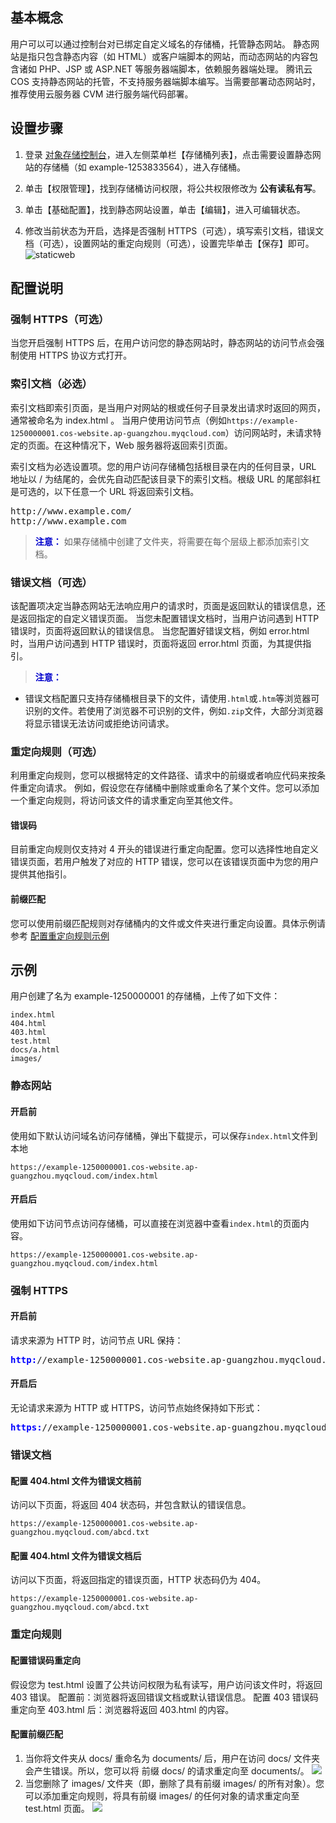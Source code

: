## 基本概念
用户可以可以通过控制台对已绑定自定义域名的存储桶，托管静态网站。
静态网站是指只包含静态内容（如 HTML）或客户端脚本的网站，而动态网站的内容包含诸如 PHP、JSP 或 ASP.NET 等服务器端脚本，依赖服务器端处理。
腾讯云 COS 支持静态网站的托管，不支持服务器端脚本编写。当需要部署动态网站时，推荐使用云服务器 CVM 进行服务端代码部署。

## 设置步骤
1. 登录 [对象存储控制台](https://console.cloud.tencent.com/cos5)，进入左侧菜单栏【存储桶列表】，点击需要设置静态网站的存储桶（如 example-1253833564），进入存储桶。

2. 单击【权限管理】，找到存储桶访问权限，将公共权限修改为 **公有读私有写**。

3. 单击【基础配置】，找到静态网站设置，单击【编辑】，进入可编辑状态。

4. 修改当前状态为开启，选择是否强制 HTTPS（可选），填写索引文档，错误文档（可选），设置网站的重定向规则（可选），设置完毕单击【保存】即可。
![staticweb](https://main.qcloudimg.com/raw/1fea6436bc25dc362b9fda72c6256047.png)

## 配置说明
### 强制 HTTPS（可选）
当您开启强制 HTTPS 后，在用户访问您的静态网站时，静态网站的访问节点会强制使用 HTTPS 协议方式打开。

### 索引文档（必选）
索引文档即索引页面，是当用户对网站的根或任何子目录发出请求时返回的网页，通常被命名为 index.html 。
当用户使用访问节点（例如`https://example-1250000001.cos-website.ap-guangzhou.myqcloud.com`）访问网站时，未请求特定的页面。在这种情况下，Web 服务器将返回索引页面。

索引文档为必选设置项。您的用户访问存储桶包括根目录在内的任何目录，URL 地址以 / 为结尾的，会优先自动匹配该目录下的索引文档。根级 URL 的尾部斜杠是可选的，以下任意一个 URL 将返回索引文档。
<pre>
http://www.example.com/
http://www.example.com
</pre>

><font color="#0000cc">**注意：** </font>
如果存储桶中创建了文件夹，将需要在每个层级上都添加索引文档。

### 错误文档（可选）
该配置项决定当静态网站无法响应用户的请求时，页面是返回默认的错误信息，还是返回指定的自定义错误页面。
当您未配置错误文档时，当用户访问遇到 HTTP 错误时，页面将返回默认的错误信息。
当您配置好错误文档，例如 error.html 时，当用户访问遇到 HTTP 错误时，页面将返回 error.html 页面，为其提供指引。

> <font color="#0000cc">**注意：** </font>
- 错误文档配置只支持存储桶根目录下的文件，请使用`.html`或`.htm`等浏览器可识别的文件。若使用了浏览器不可识别的文件，例如`.zip`文件，大部分浏览器将显示错误无法访问或拒绝访问请求。

### 重定向规则（可选）
利用重定向规则，您可以根据特定的文件路径、请求中的前缀或者响应代码来按条件重定向请求。
例如，假设您在存储桶中删除或重命名了某个文件。您可以添加一个重定向规则，将访问该文件的请求重定向至其他文件。

#### 错误码
目前重定向规则仅支持对 4 开头的错误进行重定向配置。您可以选择性地自定义错误页面，若用户触发了对应的 HTTP 错误，您可以在该错误页面中为您的用户提供其他指引。

#### 前缀匹配
您可以使用前缀匹配规则对存储桶内的文件或文件夹进行重定向设置。具体示例请参考 [配置重定向规则示例](#.E9.85.8D.E7.BD.AE.E9.87.8D.E5.AE.9A.E5.90.91.E8.A7.84.E5.88.99)

## 示例
用户创建了名为 example-1250000001 的存储桶，上传了如下文件： 
```
index.html
404.html
403.html
test.html
docs/a.html
images/
```
### 静态网站
#### 开启前
使用如下默认访问域名访问存储桶，弹出下载提示，可以保存`index.html`文件到本地
```
https://example-1250000001.cos-website.ap-guangzhou.myqcloud.com/index.html
```
#### 开启后
使用如下访问节点访问存储桶，可以直接在浏览器中查看`index.html`的页面内容。
```
https://example-1250000001.cos-website.ap-guangzhou.myqcloud.com/index.html
```

### 强制 HTTPS
#### 开启前
请求来源为 HTTP 时，访问节点 URL 保持：
<pre>
<font color="blue"><strong>http:</strong></font>//example-1250000001.cos-website.ap-guangzhou.myqcloud.com
</pre>

#### 开启后
无论请求来源为 HTTP 或 HTTPS，访问节点始终保持如下形式：
<pre>
<font color="blue"><strong>https:</strong></font>//example-1250000001.cos-website.ap-guangzhou.myqcloud.com
</pre>

### 错误文档
#### 配置 404.html 文件为错误文档前
访问以下页面，将返回 404 状态码，并包含默认的错误信息。
```
https://example-1250000001.cos-website.ap-guangzhou.myqcloud.com/abcd.txt 
```
####  配置 404.html 文件为错误文档后
访问以下页面，将返回指定的错误页面，HTTP 状态码仍为 404。
```
https://example-1250000001.cos-website.ap-guangzhou.myqcloud.com/abcd.txt 
```
### 重定向规则
#### 配置错误码重定向
假设您为 test.html 设置了公共访问权限为私有读写，用户访问该文件时，将返回 403 错误。
配置前：浏览器将返回错误文档或默认错误信息。
配置 403 错误码重定向至 403.html 后：浏览器将返回 403.html 的内容。

#### 配置前缀匹配
1. 当你将文件夹从 docs/ 重命名为 documents/ 后，用户在访问 docs/ 文件夹会产生错误。所以，您可以将 前缀 docs/ 的请求重定向至 documents/。
![](https://main.qcloudimg.com/raw/70679e443c48a2eaa8eafb544d55fa61.png)
2. 当您删除了 images/ 文件夹（即，删除了具有前缀 images/ 的所有对象）。您可以添加重定向规则，将具有前缀 images/ 的任何对象的请求重定向至 test.html 页面。
![](https://main.qcloudimg.com/raw/2781ce7db04f738ec49172a3f26d261f.png)
